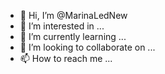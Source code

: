- 👋 Hi, I’m @MarinaLedNew
- 👀 I’m interested in ...
- 🌱 I’m currently learning ...
- 💞️ I’m looking to collaborate on ...
- 📫 How to reach me ...

<!---
MarinaLedNew/MarinaLedNew is a ✨ special ✨ repository because its `README.md` (this file) appears on your GitHub profile.
You can click the Preview link to take a look at your changes.
--->
